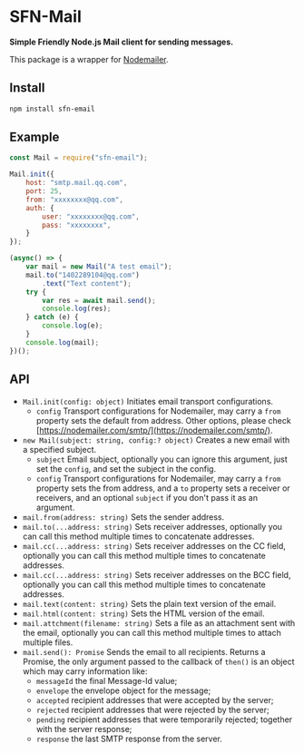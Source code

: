 # SFN-Mail

**Simple Friendly Node.js Mail client for sending messages.**

This package is a wrapper for [Nodemailer](https://nodemailer.com/).

## Install

```sh
npm install sfn-email
```

## Example

```javascript
const Mail = require("sfn-email");

Mail.init({
    host: "smtp.mail.qq.com",
    port: 25,
    from: "xxxxxxxx@qq.com",
    auth: {
        user: "xxxxxxxx@qq.com",
        pass: "xxxxxxxx",
    }
});

(async() => {
    var mail = new Mail("A test email");
    mail.to("1402289104@qq.com")
        .text("Text content");
    try {
        var res = await mail.send();
        console.log(res);
    } catch (e) {
        console.log(e);
    }
    console.log(mail);
})();
```

## API

- `Mail.init(config: object)` Initiates email transport configurations.
    - `config` Transport configurations for Nodemailer, may carry a `from` 
        property sets the default from address. Other options, please check 
        [https://nodemailer.com/smtp/](https://nodemailer.com/smtp/).
- `new Mail(subject: string, config:? object)` Creates a new email with a 
    specified subject.
    - `subject` Email subject, optionally you can ignore this argument, just 
        set the `config`, and set the subject in the config.
    - `config` Transport configurations for Nodemailer, may carry a `from` 
        property sets the from address, and a `to` property sets a receiver or
        receivers, and an optional `subject` if you don't pass it as an 
        argument.
- `mail.from(address: string)` Sets the sender address.
- `mail.to(...address: string)` Sets receiver addresses, optionally you can 
    call this method multiple times to concatenate addresses.
- `mail.cc(...address: string)` Sets receiver addresses on the CC field, 
    optionally you can call this method multiple times to concatenate 
    addresses.
- `mail.cc(...address: string)` Sets receiver addresses on the BCC field, 
    optionally you can call this method multiple times to concatenate 
    addresses.
- `mail.text(content: string)` Sets the plain text version of the email.
- `mail.html(content: string)` Sets the HTML version of the email.
- `mail.attchment(filename: string)` Sets a file as an attachment sent with 
    the email, optionally you can call this method multiple times to attach 
    multiple files.
- `mail.send(): Promise` Sends the email to all recipients. Returns a Promise,
    the only argument passed to the callback of `then()` is an object which 
    may carry information like:
    - `messageId` the final Message-Id value;
    - `envelope` the envelope object for the message;
    - `accepted` recipient addresses that were accepted by the server;
    - `rejected` recipient addresses that were rejected by the server;
    - `pending` recipient addresses that were temporarily rejected;
        together with the server response;
    - `response` the last SMTP response from the server. 